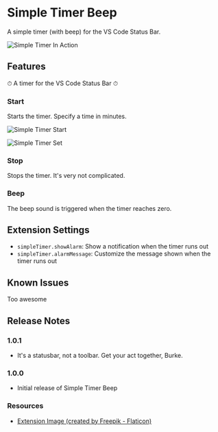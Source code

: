 # Simple Timer Beep

A simple timer (with beep) for the VS Code Status Bar.

![Simple Timer In Action](https://i.imgur.com/LONhxX5.png)

## Features

⏱ A timer for the VS Code Status Bar ⏱

### Start

Starts the timer. Specify a time in minutes.

![Simple Timer Start](https://i.imgur.com/JvnFW7y.png)

![Simple Timer Set](https://i.imgur.com/AAGdmIt.png)

### Stop

Stops the timer. It's very not complicated.

### Beep

The beep sound is triggered when the timer reaches zero.

## Extension Settings

* `simpleTimer.showAlarm`: Show a notification when the timer runs out
* `simpleTimer.alarmMessage`: Customize the message shown when the timer runs out

## Known Issues

Too awesome

## Release Notes

### 1.0.1

* It's a statusbar, not a toolbar. Get your act together, Burke.

### 1.0.0

* Initial release of Simple Timer Beep


### Resources
- [Extension Image (created by Freepik - Flaticon)](https://www.flaticon.com/free-icons/clock)